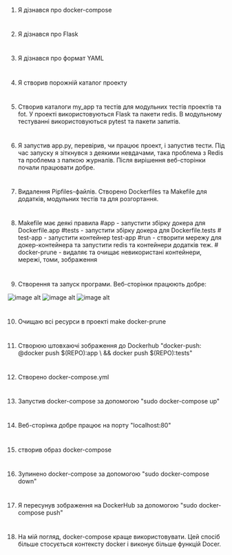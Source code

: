 1. Я дізнався про docker-compose
#
2. Я дізнався про Flask
#
3. Я дізнався про формат YAML
#
4. Я створив порожній каталог проекту
#
5. Створив каталоги my_app та тестів для модульних тестів проектів та fot. У проекті використовуються Flask та пакети redis. В модульному тестуванні використовуються pytest та 
пакети запитів.
#
6. Я запустив app.py, перевірив, чи працює проект, і запустив тести. Під час запуску я зіткнувся з деякими невдачами, така проблема з Redis та проблема з папкою журналів. Після 
вирішення веб-сторінки почали працювати добре.
#
7. Видалення Pipfiles-файлів. Створено Dockerfiles та Makefile для додатків, модульних тестів та для розгортання.
#
8. Makefile має деякі правила #app - запустити збірку докера для Dockerfile.app #tests - запустити збірку докера для Dockerfile.tests # test-app - запустити контейнер test-app 
#run - створити мережу для докер-контейнера та запустити redis та контейнери додатків теж. # docker-prune - видаляє та очищає невикористані контейнери, мережі, томи, зображення
#
9. Створення та запуск програми. Веб-сторінки працюють добре:

![image alt](https://github.com/Victor123135/labs/blob/main/Lab5/1.PNG?raw=true)
![image alt](https://github.com/Victor123135/labs/blob/main/Lab5/2.PNG?raw=true)
![image alt](https://github.com/Victor123135/labs/blob/main/Lab5/3.PNG?raw=true)
#
10. Очищаю всі ресурси в проекті make docker-prune
#
11. Створюю штовхаючі зображення до Dockerhub "docker-push:	@docker push $(REPO):app \	&& docker push $(REPO):tests"
#
12. Створено docker-compose.yml
#
13. Запустив docker-compose за допомогою "sudo docker-compose up"
#
14. Веб-сторінка добре працює на порту "localhost:80"
#
15. створив образ docker-compose
#
16. Зупинено docker-compose за допомогою "sudo docker-compose down"
#
17. Я пересунув зображення на DockerHub за допомогою "sudo docker-compose push"
#
18. На мій погляд, docker-compose краще використовувати. Цей спосіб більше стосується контексту docker і виконує більше функцій Docer.
